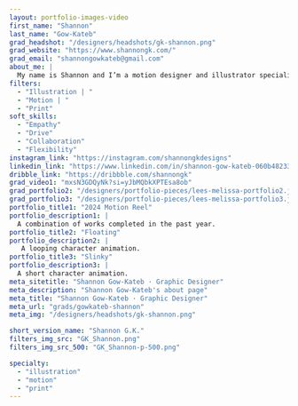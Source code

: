 ```yaml
---
layout: portfolio-images-video
first_name: "Shannon"
last_name: "Gow-Kateb"
grad_headshot: "/designers/headshots/gk-shannon.png"
grad_website: "https://www.shannongk.com/"
grad_email: "shannongowkateb@gmail.com"
about_me: |
  My name is Shannon and I’m a motion designer and illustrator specializing in 2D animation and vector illustration. My passion for learning leads me to find new ways to tell stories that are bold and dynamic, and I am inspired by all things cute, whimsical, and scary. I look forward to continuously improving my traditional illustration and animation skills, as well as continuing to implement new technologies and adapt to the industry as it changes. 
filters:
  - "Illustration | "
  - "Motion | "
  - "Print"
soft_skills:
  - "Empathy"
  - "Drive"  
  - "Collaboration" 
  - "Flexibility" 
instagram_link: "https://instagram.com/shannongkdesigns"
linkedin_link: "https://www.linkedin.com/in/shannon-gow-kateb-060b48233/"
dribble_link: "https://dribbble.com/shannongk"
grad_video1: "mxsN3GDQyNk?si=yJbMQbkXPTEsa8ob"
grad_portfolio2: "/designers/portfolio-pieces/lees-melissa-portfolio2.jpg"
grad_portfolio3: "/designers/portfolio-pieces/lees-melissa-portfolio3.jpg"
portfolio_title1: "2024 Motion Reel"
portfolio_description1: |
  A combination of works completed in the past year.
portfolio_title2: "Floating"
portfolio_description2: |
   A looping character animation.
portfolio_title3: "Slinky"
portfolio_description3: |
  A short character animation.
meta_sitetitle: "Shannon Gow-Kateb · Graphic Designer"
meta_description: "Shannon Gow-Kateb's about page"
meta_title: "Shannon Gow-Kateb · Graphic Designer"
meta_url: "grads/gowkateb-shannon"
meta_img: "/designers/headshots/gk-shannon.png"

short_version_name: "Shannon G.K."
filters_img_src: "GK_Shannon.png"
filters_img_src_500: "GK_Shannon-p-500.png"

specialty:
  - "illustration"
  - "motion"
  - "print"
---
```

